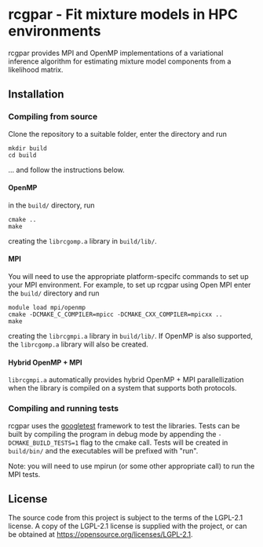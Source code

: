 # rcgpar - Fit mixture models in HPC environments
rcgpar provides MPI and OpenMP implementations of a variational
inference algorithm for estimating mixture model components from a
likelihood matrix.

## Installation
### Compiling from source
Clone the repository to a suitable folder, enter the directory and run
```
mkdir build
cd build
```

... and follow the instructions below.

#### OpenMP
in the `build/` directory, run
```
cmake ..
make
```

creating the `librcgomp.a` library in `build/lib/`.

#### MPI
You will need to use the appropriate platform-specifc commands
to set up your MPI environment. For example, to set up rcgpar using
Open MPI enter the `build/` directory and run
```
module load mpi/openmp
cmake -DCMAKE_C_COMPILER=mpicc -DCMAKE_CXX_COMPILER=mpicxx ..
make
```

creating the `librcgmpi.a` library in `build/lib/`. If OpenMP is also
supported, the `librcgomp.a` library will also be created.

#### Hybrid OpenMP + MPI
`librcgmpi.a` automatically provides hybrid OpenMP + MPI
parallellization when the library is compiled on a system that
supports both protocols.

### Compiling and running tests
rcgpar uses the [googletest](https://github.com/google/googletest)
framework to test the libraries. Tests can be built by compiling the
program in debug mode by appending the `-DCMAKE_BUILD_TESTS=1` flag
to the cmake call. Tests will be created in `build/bin/` and the
executables will be prefixed with "run".

Note: you will need to use mpirun (or some other appropriate call) to
run the MPI tests.

## License
The source code from this project is subject to the terms of the
LGPL-2.1 license. A copy of the LGPL-2.1 license is supplied with the
project, or can be obtained at
https://opensource.org/licenses/LGPL-2.1.
